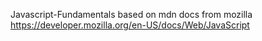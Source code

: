 Javascript-Fundamentals
based on mdn docs from mozilla https://developer.mozilla.org/en-US/docs/Web/JavaScript